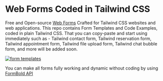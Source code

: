# Web Forms Coded in Tailwind CSS

Free and Open-source [Web Forms](https://formbold.com/) Crafted for Tailwind CSS websites and web applications. This repo contains Form Templates and Code Examples, coded in plain Tailwind CSS. That you can copy-paste and start using immediately such as - Tailwind contact form, Tailwind reservation form, Tailwind appointment form, Tailwind file upload form, Tailwind chat bubble form, and more will be added soon.

[![form templates](https://cdn.formbold.com/form-templates.jpg)](https://formbold.com/templates)

You can make all forms fully working and dynamic without coding by using [FormBold API](https://formbold.com/)
